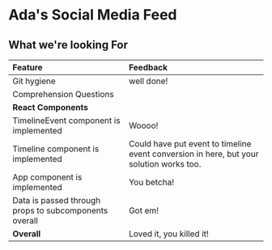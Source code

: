 # Ada's Social Media Feed

## What we're looking For

Feature | Feedback
:------------- | :-------------
Git hygiene | well done!
Comprehension Questions |  
**React Components** |
TimelineEvent component is implemented| Woooo!
Timeline component is implemented | Could have put event to timeline event conversion in here, but your solution works too.
App component is implemented | You betcha!
Data is passed through props to subcomponents overall | Got em!
**Overall**  | Loved it, you killed it!
